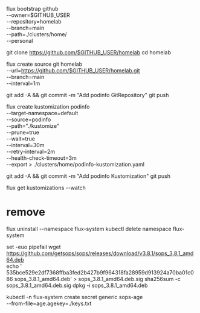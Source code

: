 flux bootstrap github \
  --owner=$GITHUB_USER \
  --repository=homelab \
  --branch=main \
  --path=./clusters/home/ \
  --personal

git clone https://github.com/$GITHUB_USER/homelab
cd homelab

flux create source git homelab \
  --url=https://github.com/$GITHUB_USER/homelab.git \
  --branch=main \
  --interval=1m

git add -A && git commit -m "Add podinfo GitRepository"
git push

flux create kustomization podinfo \
  --target-namespace=default \
  --source=podinfo \
  --path="./kustomize" \
  --prune=true \
  --wait=true \
  --interval=30m \
  --retry-interval=2m \
  --health-check-timeout=3m \
  --export > ./clusters/home/podinfo-kustomization.yaml

git add -A && git commit -m "Add podinfo Kustomization"
git push

flux get kustomizations --watch


# remove
flux uninstall --namespace flux-system
kubectl delete namespace flux-system


set -euo pipefail
wget https://github.com/getsops/sops/releases/download/v3.8.1/sops_3.8.1_amd64.deb          
echo ' 535bce529e2df7368ffba3fed2b427b9f964318fa28959d913924a70ba01c086  sops_3.8.1_amd64.deb' > sops_3.8.1_amd64.deb.sig
sha256sum -c sops_3.8.1_amd64.deb.sig
dpkg -i sops_3.8.1_amd64.deb 


kubectl -n flux-system create secret generic sops-age \
  --from-file=age.agekey=./keys.txt
